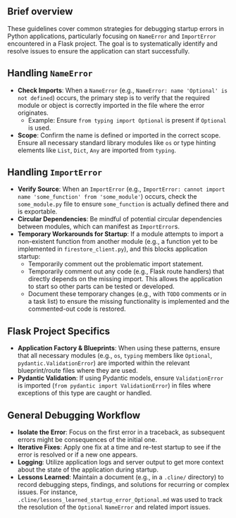 ## Brief overview
These guidelines cover common strategies for debugging startup errors in Python applications, particularly focusing on `NameError` and `ImportError` encountered in a Flask project. The goal is to systematically identify and resolve issues to ensure the application can start successfully.

## Handling `NameError`
  - **Check Imports**: When a `NameError` (e.g., `NameError: name 'Optional' is not defined`) occurs, the primary step is to verify that the required module or object is correctly imported in the file where the error originates.
    - Example: Ensure `from typing import Optional` is present if `Optional` is used.
  - **Scope**: Confirm the name is defined or imported in the correct scope. Ensure all necessary standard library modules like `os` or type hinting elements like `List`, `Dict`, `Any` are imported from `typing`.

## Handling `ImportError`
  - **Verify Source**: When an `ImportError` (e.g., `ImportError: cannot import name 'some_function' from 'some_module'`) occurs, check the `some_module.py` file to ensure `some_function` is actually defined there and is exportable.
  - **Circular Dependencies**: Be mindful of potential circular dependencies between modules, which can manifest as `ImportError`s.
  - **Temporary Workarounds for Startup**: If a module attempts to import a non-existent function from another module (e.g., a function yet to be implemented in `firestore_client.py`), and this blocks application startup:
    - Temporarily comment out the problematic import statement.
    - Temporarily comment out any code (e.g., Flask route handlers) that directly depends on the missing import. This allows the application to start so other parts can be tested or developed.
    - Document these temporary changes (e.g., with `TODO` comments or in a task list) to ensure the missing functionality is implemented and the commented-out code is restored.

## Flask Project Specifics
  - **Application Factory & Blueprints**: When using these patterns, ensure that all necessary modules (e.g., `os`, `typing` members like `Optional`, `pydantic.ValidationError`) are imported within the relevant blueprint/route files where they are used.
  - **Pydantic Validation**: If using Pydantic models, ensure `ValidationError` is imported (`from pydantic import ValidationError`) in files where exceptions of this type are caught or handled.

## General Debugging Workflow
  - **Isolate the Error**: Focus on the first error in a traceback, as subsequent errors might be consequences of the initial one.
  - **Iterative Fixes**: Apply one fix at a time and re-test startup to see if the error is resolved or if a new one appears.
  - **Logging**: Utilize application logs and server output to get more context about the state of the application during startup.
  - **Lessons Learned**: Maintain a document (e.g., in a `.cline/` directory) to record debugging steps, findings, and solutions for recurring or complex issues. For instance, `.cline/lessons_learned_startup_error_Optional.md` was used to track the resolution of the `Optional` `NameError` and related import issues.
